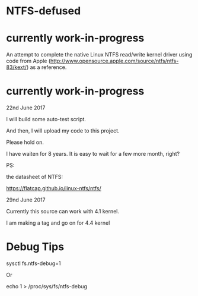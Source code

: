 NTFS-defused
============

currently work-in-progress
===========================

An attempt to complete the native Linux NTFS read/write kernel driver using code from Apple (http://www.opensource.apple.com/source/ntfs/ntfs-83/kext/) as a reference.


currently work-in-progress
===========================

22nd June 2017

I will build some auto-test script. 

And then, I will upload my code to this project.

Please hold on. 

I have waiten for 8 years. It is easy to wait for a few more month, right?

PS:

the datasheet of NTFS:

https://flatcap.github.io/linux-ntfs/ntfs/

29nd June 2017

Currently this source can work with 4.1 kernel.

I am making a tag and go on for 4.4 kernel

Debug Tips 
===========================

sysctl fs.ntfs-debug=1

Or

echo 1 > /proc/sys/fs/ntfs-debug


